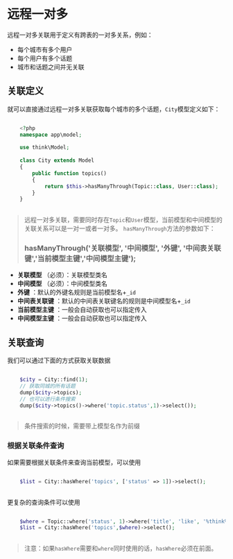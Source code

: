 # 远程一对多

远程一对多关联用于定义有跨表的一对多关系，例如：
  * 每个城市有多个用户
  * 每个用户有多个话题
  * 城市和话题之间并无关联


## 关联定义
就可以直接通过远程一对多关联获取每个城市的多个话题，`City`模型定义如下：
```php

    <?php
    namespace app\model;
    
    use think\Model;
    
    class City extends Model 
    {
        public function topics()
        {
            return $this->hasManyThrough(Topic::class, User::class);
        }
    }
    

```
> 远程一对多关联，需要同时存在`Topic`和`User`模型，当前模型和中间模型的关联关系可以是一对一或者一对多。
`hasManyThrough`方法的参数如下：
> ### hasManyThrough('关联模型', '中间模型', '外键', '中间表关联键','当前模型主键','中间模型主键');
  * **关联模型** （必须）：关联模型类名
  * **中间模型** （必须）：中间模型类名
  * **外键** ：默认的外键名规则是当前模型名+`_id`
  * **中间表关联键** ：默认的中间表关联键名的规则是中间模型名+`_id`
  * **当前模型主键** ：一般会自动获取也可以指定传入
  * **中间模型主键** ：一般会自动获取也可以指定传入


## 关联查询
我们可以通过下面的方式获取关联数据
```php

    $city = City::find(1);
    // 获取同城的所有话题
    dump($city->topics);
    // 也可以进行条件搜索
    dump($city->topics()->where('topic.status',1)->select());
    

```
> 条件搜索的时候，需要带上模型名作为前缀
### 根据关联条件查询
如果需要根据关联条件来查询当前模型，可以使用
```php

    $list = City::hasWhere('topics', ['status' => 1])->select();
    

```
更复杂的查询条件可以使用
```php

    $where = Topic::where('status', 1)->where('title', 'like', '%think%');
    $list = City::hasWhere('topics',$where)->select();
    

```
> 注意：如果`hasWhere`需要和`where`同时使用的话，`hasWhere`必须在前面。
